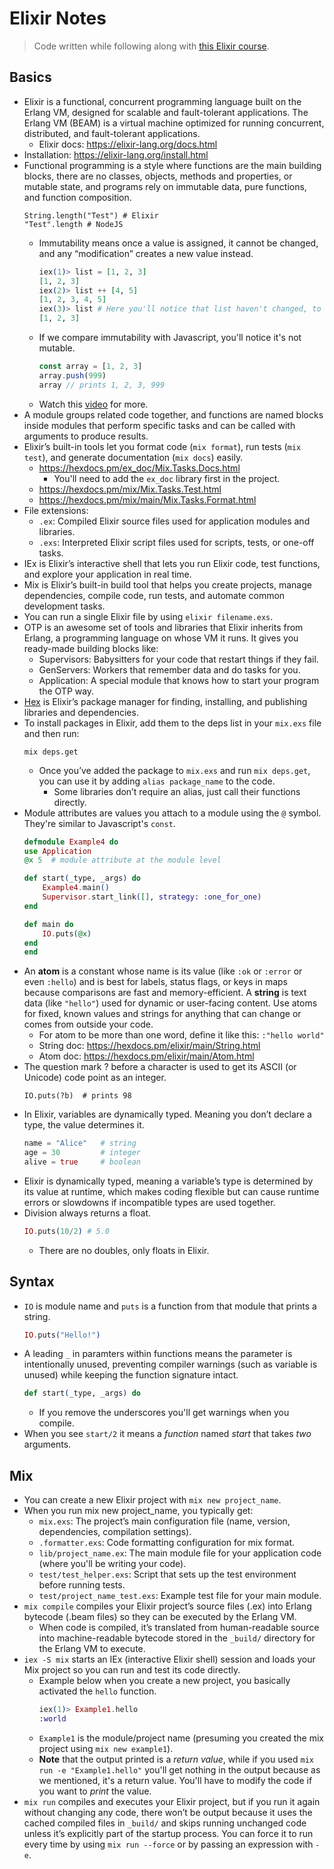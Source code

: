 # Elixir Notes

> Code written while following along with [this Elixir course](https://youtu.be/-lgtb-YSUWE?si=j6PeifwLtPYBgE6o).

## Basics
- Elixir is a functional, concurrent programming language built on the Erlang VM, designed for scalable and fault-tolerant applications. The Erlang VM (BEAM) is a virtual machine optimized for running concurrent, distributed, and fault-tolerant applications.
    - Elixir docs: https://elixir-lang.org/docs.html
- Installation: https://elixir-lang.org/install.html
- Functional programming is a style where functions are the main building blocks, there are no classes, objects, methods and properties, or mutable state, and programs rely on immutable data, pure functions, and function composition.
    ```
    String.length("Test") # Elixir
    "Test".length # NodeJS
    ```
    - Immutability means once a value is assigned, it cannot be changed, and any “modification” creates a new value instead.
        ```elixir
        iex(1)> list = [1, 2, 3]
        [1, 2, 3]
        iex(2)> list ++ [4, 5]
        [1, 2, 3, 4, 5]
        iex(3)> list # Here you'll notice that list haven't changed, to change you'll need to rebind like this: list = list ++ [4, 5]
        [1, 2, 3]
        ```
    - If we compare immutability with Javascript, you'll notice it's not mutable.
        ```js
        const array = [1, 2, 3]
        array.push(999)
        array // prints 1, 2, 3, 999
        ```
    - Watch this [video](https://youtu.be/fOyofP1__K0?si=dD78PLlyOpqhdI5N) for more.
- A module groups related code together, and functions are named blocks inside modules that perform specific tasks and can be called with arguments to produce results.
- Elixir’s built-in tools let you format code (`mix format`), run tests (`mix test`), and generate documentation (`mix docs`) easily.
    - https://hexdocs.pm/ex_doc/Mix.Tasks.Docs.html
        - You'll need to add the `ex_doc` library first in the project.
    - https://hexdocs.pm/mix/Mix.Tasks.Test.html
    - https://hexdocs.pm/mix/main/Mix.Tasks.Format.html
- File extensions:
    - `.ex`: Compiled Elixir source files used for application modules and libraries.
    - `.exs`: Interpreted Elixir script files used for scripts, tests, or one-off tasks.
- IEx is Elixir’s interactive shell that lets you run Elixir code, test functions, and explore your application in real time.
- Mix is Elixir’s built-in build tool that helps you create projects, manage dependencies, compile code, run tests, and automate common development tasks.
- You can run a single Elixir file by using `elixir filename.exs`.
- OTP is an awesome set of tools and libraries that Elixir inherits from Erlang, a programming language on whose VM it runs. It gives you ready-made building blocks like:
    - Supervisors: Babysitters for your code that restart things if they fail.
    - GenServers: Workers that remember data and do tasks for you.
    - Application: A special module that knows how to start your program the OTP way.
- [Hex](https://hex.pm/) is Elixir’s package manager for finding, installing, and publishing libraries and dependencies.
- To install packages in Elixir, add them to the deps list in your `mix.exs` file and then run:
    ```
    mix deps.get
    ```
    - Once you’ve added the package to `mix.exs` and run `mix deps.get`, you can use it by adding `alias package_name` to the code.
        - Some libraries don’t require an alias, just call their functions directly.
- Module attributes are values you attach to a module using the `@` symbol. They're similar to Javascript's `const`.
    ```elixir
    defmodule Example4 do
    use Application
    @x 5  # module attribute at the module level

    def start(_type, _args) do
        Example4.main()
        Supervisor.start_link([], strategy: :one_for_one)
    end

    def main do
        IO.puts(@x)
    end
    end
    ```
- An **atom** is a constant whose name is its value (like `:ok` or `:error` or even `:hello`) and is best for labels, status flags, or keys in maps because comparisons are fast and memory-efficient. A **string** is text data (like `"hello"`) used for dynamic or user-facing content. Use atoms for fixed, known values and strings for anything that can change or comes from outside your code.
    - For atom to be more than one word, define it like this: `:"hello world"`
    - String doc: https://hexdocs.pm/elixir/main/String.html
    - Atom doc: https://hexdocs.pm/elixir/main/Atom.html
- The question mark ? before a character is used to get its ASCII (or Unicode) code point as an integer.
    ```
    IO.puts(?b)  # prints 98
    ```
- In Elixir, variables are dynamically typed. Meaning you don’t declare a type, the value determines it.
    ```elixir
    name = "Alice"   # string
    age = 30         # integer
    alive = true     # boolean
    ```
- Elixir is dynamically typed, meaning a variable’s type is determined by its value at runtime, which makes coding flexible but can cause runtime errors or slowdowns if incompatible types are used together.
- Division always returns a float.
    ```elixir
    IO.puts(10/2) # 5.0
    ```
    - There are no doubles, only floats in Elixir.

## Syntax
- `IO` is module name and `puts` is a function from that module that prints a string.
    ```elixir
    IO.puts("Hello!")
    ```
- A leading `_` in paramters within functions means the parameter is intentionally unused, preventing compiler warnings (such as variable is unused) while keeping the function signature intact.
    ```elixir
    def start(_type, _args) do
    ```
    - If you remove the underscores you'll get warnings when you compile.
- When you see `start/2` it means a _function_ named _start_ that takes _two_ arguments.

## Mix
- You can create a new Elixir project with `mix new project_name`.
- When you run mix new project_name, you typically get:
    - `mix.exs`: The project’s main configuration file (name, version, dependencies, compilation settings).
    - `.formatter.exs`: Code formatting configuration for mix format.
    - `lib/project_name.ex`: The main module file for your application code (where you'll be writing your code).
    - `test/test_helper.exs`: Script that sets up the test environment before running tests.
    - `test/project_name_test.exs`: Example test file for your main module.
- `mix compile` compiles your Elixir project’s source files (.ex) into Erlang bytecode (.beam files) so they can be executed by the Erlang VM.
    - When code is compiled, it’s translated from human-readable source into machine-readable bytecode stored in the `_build/` directory for the Erlang VM to execute.
- `iex -S mix` starts an IEx (interactive Elixir shell) session and loads your Mix project so you can run and test its code directly.
    - Example below when you create a new project, you basically activated the `hello` function.
        ```elixir
        iex(1)> Example1.hello
        :world
        ```
    - `Example1` is the module/project name (presuming you created the mix project using `mix new example1`).
    - **Note** that the output printed is a _return value_, while if you used `mix run -e "Example1.hello"` you'll get nothing in the output because as we mentioned, it's a return value. You'll have to modify the code if you want to _print_ the value.
- `mix run` compiles and executes your Elixir project, but if you run it again without changing any code, there won’t be output because it uses the cached compiled files in `_build/` and skips running unchanged code unless it’s explicitly part of the startup process. You can force it to run every time by using `mix run --force` or by passing an expression with `-e`.
